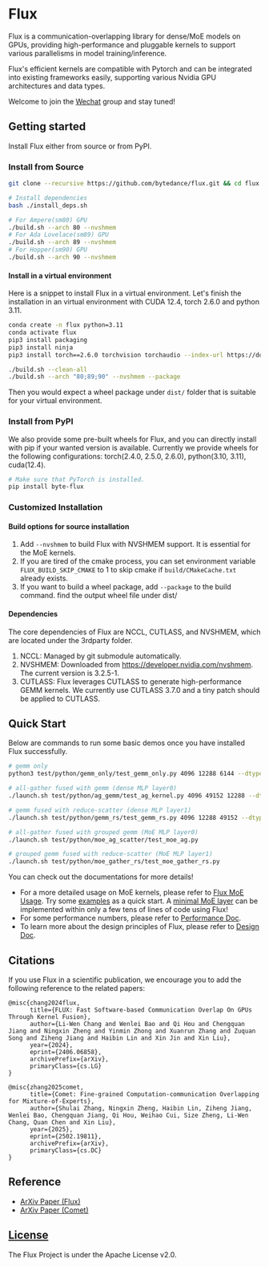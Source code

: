 # Flux

Flux is a communication-overlapping library for dense/MoE models on GPUs, providing high-performance and pluggable kernels to support various parallelisms in model training/inference.

Flux's efficient kernels are compatible with Pytorch and can be integrated into existing frameworks easily, supporting various Nvidia GPU architectures and data types.

Welcome to join the [Wechat](https://github.com/bytedance/flux/blob/main/docs/assets/comet_wechat_group.JPG) group and stay tuned!

## Getting started
Install Flux either from source or from PyPI.

### Install from Source
```bash
git clone --recursive https://github.com/bytedance/flux.git && cd flux

# Install dependencies
bash ./install_deps.sh

# For Ampere(sm80) GPU
./build.sh --arch 80 --nvshmem
# For Ada Lovelace(sm89) GPU
./build.sh --arch 89 --nvshmem
# For Hopper(sm90) GPU
./build.sh --arch 90 --nvshmem
```

#### Install in a virtual environment
Here is a snippet to install Flux in a virtual environment. Let's finish the installation in an virtual environment with CUDA 12.4, torch 2.6.0 and python 3.11.

```bash
conda create -n flux python=3.11
conda activate flux
pip3 install packaging
pip3 install ninja
pip3 install torch==2.6.0 torchvision torchaudio --index-url https://download.pytorch.org/whl/cu124

./build.sh --clean-all
./build.sh --arch "80;89;90" --nvshmem --package
```

Then you would expect a wheel package under `dist/` folder that is suitable for your virtual environment.

### Install from PyPI
We also provide some pre-built wheels for Flux, and you can directly install with pip if your wanted version is available. Currently we provide wheels for the following configurations: torch(2.4.0, 2.5.0, 2.6.0), python(3.10, 3.11), cuda(12.4).

```bash
# Make sure that PyTorch is installed.
pip install byte-flux
```

### Customized Installation
#### Build options for source installation

1. Add `--nvshmem` to build Flux with NVSHMEM support. It is essential for the MoE kernels.
2. If you are tired of the cmake process, you can set environment variable `FLUX_BUILD_SKIP_CMAKE` to 1 to skip cmake if `build/CMakeCache.txt` already exists.
3. If you want to build a wheel package, add `--package` to the build command. find the output wheel file under dist/


#### Dependencies
The core dependencies of Flux are NCCL, CUTLASS, and NVSHMEM, which are located under the 3rdparty folder.
1. NCCL: Managed by git submodule automatically.
2. NVSHMEM: Downloaded from https://developer.nvidia.com/nvshmem. The current version is 3.2.5-1.
3. CUTLASS: Flux leverages CUTLASS to generate high-performance GEMM kernels. We currently use CUTLASS 3.7.0 and a tiny patch should be applied to CUTLASS.


## Quick Start

Below are commands to run some basic demos once you have installed Flux successfully.
```bash
# gemm only
python3 test/python/gemm_only/test_gemm_only.py 4096 12288 6144 --dtype=float16

# all-gather fused with gemm (dense MLP layer0)
./launch.sh test/python/ag_gemm/test_ag_kernel.py 4096 49152 12288 --dtype=float16 --iters=10

# gemm fused with reduce-scatter (dense MLP layer1)
./launch.sh test/python/gemm_rs/test_gemm_rs.py 4096 12288 49152 --dtype=float16 --iters=10

# all-gather fused with grouped gemm (MoE MLP layer0)
./launch.sh test/python/moe_ag_scatter/test_moe_ag.py

# grouped gemm fused with reduce-scatter (MoE MLP layer1)
./launch.sh test/python/moe_gather_rs/test_moe_gather_rs.py
```

You can check out the documentations for more details!
* For a more detailed usage on MoE kernels, please refer to [Flux MoE Usage](https://github.com/bytedance/flux/blob/main/docs/moe_usage.md). Try some [examples](https://github.com/bytedance/flux/blob/main/examples) as a quick start. A [minimal MoE layer](https://github.com/bytedance/flux/blob/main/examples/moe_flux_only.py) can be implemented within only a few tens of lines of code using Flux!
* For some performance numbers, please refer to [Performance Doc](https://github.com/bytedance/flux/blob/main/docs/performance.md).
* To learn more about the design principles of Flux, please refer to [Design Doc](https://github.com/bytedance/flux/blob/main/docs/design.md).


## Citations

If you use Flux in a scientific publication, we encourage you to add the following reference
to the related papers:
```
@misc{chang2024flux,
      title={FLUX: Fast Software-based Communication Overlap On GPUs Through Kernel Fusion},
      author={Li-Wen Chang and Wenlei Bao and Qi Hou and Chengquan Jiang and Ningxin Zheng and Yinmin Zhong and Xuanrun Zhang and Zuquan Song and Ziheng Jiang and Haibin Lin and Xin Jin and Xin Liu},
      year={2024},
      eprint={2406.06858},
      archivePrefix={arXiv},
      primaryClass={cs.LG}
}

@misc{zhang2025comet,
      title={Comet: Fine-grained Computation-communication Overlapping for Mixture-of-Experts},
      author={Shulai Zhang, Ningxin Zheng, Haibin Lin, Ziheng Jiang, Wenlei Bao, Chengquan Jiang, Qi Hou, Weihao Cui, Size Zheng, Li-Wen Chang, Quan Chen and Xin Liu},
      year={2025},
      eprint={2502.19811},
      archivePrefix={arXiv},
      primaryClass={cs.DC}
}

```

## Reference

* [ArXiv Paper (Flux)](http://arxiv.org/abs/2406.06858)
* [ArXiv Paper (Comet)](https://arxiv.org/abs/2502.19811)

## [License](./LICENSE)

The Flux Project is under the Apache License v2.0.
